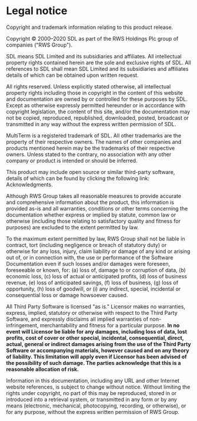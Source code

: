 
# Legal notice


Copyright and trademark information relating to this product release.

Copyright © 	2000–2020 SDL as part of the RWS Holdings Plc group of companies ("RWS Group").

SDL means SDL Limited and its subsidiaries and affiliates. All intellectual property rights contained herein are the sole and exclusive rights of SDL. All references to SDL shall mean SDL Limited and its subsidiaries and affiliates details of which can be obtained upon written request.

All rights reserved. Unless explicitly stated otherwise, all intellectual property rights including those in copyright in the content of this website and documentation are owned by or controlled for these purposes by SDL. Except as otherwise expressly permitted hereunder or in accordance with copyright legislation, the content of this site, and/or the documentation may not be copied, reproduced, republished, downloaded, posted, broadcast or transmitted in any way without the express written permission of SDL.

MultiTerm 			   is a registered trademark of SDL. All other trademarks are the property of their respective owners. The names of other companies and products mentioned herein may be the trademarks of their respective owners. Unless stated to the contrary, no association with any other company or product is intended or should be inferred.

This product may include open source or similar third-party software, details of which can be found by clicking the following link: 	Acknowledgments.

Although RWS Group takes all reasonable measures to provide accurate and comprehensive information about the product, this information is provided as-is and all warranties, conditions or other terms concerning the documentation whether express or implied by statute, common law or otherwise (including those relating to satisfactory quality and fitness for purposes) are excluded to the extent permitted by law.

To the maximum extent permitted by law, RWS Group shall not be liable in contract, tort (including negligence or breach of statutory duty) or otherwise for any loss, injury, claim liability or damage of any kind or arising out of, or in connection with, the use or performance of the Software Documentation even if such losses and/or damages were foreseen, foreseeable or known, for: (a) loss of, damage to or corruption of data, (b) economic loss, (c) loss of actual or anticipated profits, (d) loss of business revenue, (e) loss of anticipated savings, (f) loss of business, (g) loss of opportunity, (h) loss of goodwill, or (i) any indirect, special, incidental or consequential loss or damage howsoever caused.

All Third Party Software is licensed "as is." Licensor makes no warranties, express, implied, statutory or otherwise with respect to the Third Party Software, and expressly disclaims all implied warranties of non-infringement, merchantability and fitness for a particular purpose. 	**In no event will Licensor be liable for any damages, including loss of data, lost profits, cost of cover or other special, incidental, consequential, direct, actual, general or indirect damages arising from the use of the Third Party Software or accompanying materials, however caused and on any theory of liability. This limitation will apply even if Licensor has been advised of the possibility of such damage. The parties acknowledge that this is a reasonable allocation of risk.**

Information in this documentation, including any URL and other Internet website references, is subject to change without notice. Without limiting the rights under copyright, no part of this may be reproduced, stored in or introduced into a retrieval system, or transmitted in any form or by any means (electronic, mechanical, photocopying, recording, or otherwise), or for any purpose, without the express written permission of RWS Group.

